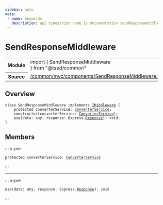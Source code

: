 ```yaml
---
sidebar: auto
meta:
 - name: keywords
   description: api typescript node.js documentation SendResponseMiddleware class
---
```

# SendResponseMiddleware <Badge text="Class" type="class"/>
<!-- Summary -->
<section class="symbol-info"><table class="is-full-width"><tbody><tr><th>Module</th><td><div class="lang-typescript"><span class="token keyword">import</span> { SendResponseMiddleware }&nbsp;<span class="token keyword">from</span>&nbsp;<span class="token string">"@tsed/common"</span></div></td></tr><tr><th>Source</th><td><a href="https://github.com/Romakita/ts-express-decorators/blob/v4.30.0/src//common/mvc/components/SendResponseMiddleware.ts#L0-L0">/common/mvc/components/SendResponseMiddleware.ts</a></td></tr></tbody></table></section>

<!-- Overview -->
## Overview


<pre><code class="typescript-lang "><span class="token keyword">class</span> SendResponseMiddleware <span class="token keyword">implements</span> <a href="/api/common/mvc/interfaces/IMiddleware.html"><span class="token">IMiddleware</span></a> <span class="token punctuation">{</span>
    <span class="token keyword">protected</span> converterService<span class="token punctuation">:</span> <a href="/api/common/converters/services/ConverterService.html"><span class="token">ConverterService</span></a><span class="token punctuation">;</span>
    <span class="token keyword">constructor</span><span class="token punctuation">(</span>converterService<span class="token punctuation">:</span> <a href="/api/common/converters/services/ConverterService.html"><span class="token">ConverterService</span></a><span class="token punctuation">)</span><span class="token punctuation">;</span>
    <span class="token function">use</span><span class="token punctuation">(</span>data<span class="token punctuation">:</span> <span class="token keyword">any</span><span class="token punctuation">,</span> response<span class="token punctuation">:</span> Express.<a href="/api/common/filters/decorators/Response.html"><span class="token">Response</span></a><span class="token punctuation">)</span><span class="token punctuation">:</span> <span class="token keyword">void</span><span class="token punctuation">;</span>
<span class="token punctuation">}</span></code></pre>



<!-- Members -->




## Members


::: v-pre

<div class="method-overview">
<pre><code class="typescript-lang "><span class="token keyword">protected</span> converterService<span class="token punctuation">:</span> <a href="/api/common/converters/services/ConverterService.html"><span class="token">ConverterService</span></a></code></pre>

</div>



:::



***



::: v-pre

<div class="method-overview">
<pre><code class="typescript-lang "><span class="token function">use</span><span class="token punctuation">(</span>data<span class="token punctuation">:</span> <span class="token keyword">any</span><span class="token punctuation">,</span> response<span class="token punctuation">:</span> Express.<a href="/api/common/filters/decorators/Response.html"><span class="token">Response</span></a><span class="token punctuation">)</span><span class="token punctuation">:</span> <span class="token keyword">void</span></code></pre>

</div>



:::